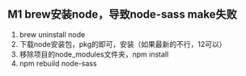 ## M1 brew安装node，导致node-sass make失败
1. brew uninstall node
2. 下载node安装包，pkg的即可，安装（如果最新的不行，12可以）
3. 移除项目的node_modules文件夹，npm install
4. npm rebuild node-sass
